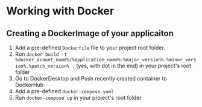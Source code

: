 # Working with Docker

  

## Creating a DockerImage of your applicaiton

  1. Add a pre-defined `Dockerfile` file to your project root folder.
2. Run `docker build -t %docker_acount_name%/%application_name%:%major_version%.%minor_version%.%patch_version% .` (yes, with dot in the end) in your project's root folder
3. Go to DockerDesktop and Push recently created container to DockerHub
4. Add a pre-defined `docker-compose.yaml`
5. Run `docker-compose up` in your project's root folder
